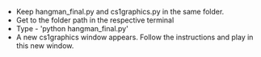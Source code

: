 * Keep hangman_final.py and cs1graphics.py in the same folder.
* Get to the folder path in the respective terminal
* Type - 'python hangman_final.py'
* A new cs1graphics window appears. Follow the instructions and play in this new window.